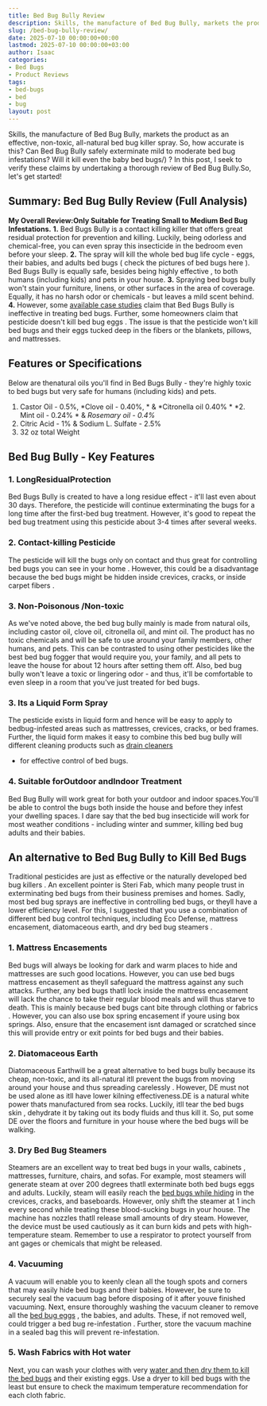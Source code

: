 ```yaml
---
title: Bed Bug Bully Review
description: Skills, the manufacture of Bed Bug Bully, markets the product as an effective, non-toxic, all-natural bed bug killer spray. So, how accurate is this? Can Bed...
slug: /bed-bug-bully-review/
date: 2025-07-10 00:00:00+00:00
lastmod: 2025-07-10 00:00:00+03:00
author: Isaac
categories:
- Bed Bugs
- Product Reviews
tags:
- bed-bugs
- bed
- bug
layout: post
---
```

Skills, the manufacture of Bed Bug Bully, markets the product as an effective, non-toxic, all-natural bed bug killer spray.
So, how accurate is this?
Can Bed Bug Bully safely exterminate mild to moderate bed bug infestations? Will it kill even the
baby bed bugs/)
?
In this post, I seek to verify these claims by undertaking a thorough review of
Bed Bug
Bully.So, let's get started!


## Summary: Bed Bug Bully Review (Full Analysis)
**My Overall Review:Only Suitable for Treating Small to Medium Bed Bug Infestations.**
**1.**
Bed Bugs Bully is
a contact killing killer
that offers great residual protection for prevention and killing.
Luckily, being odorless and chemical-free, you can even
spray this insecticide
in the bedroom even before your sleep.
**2.**
The spray will kill the whole bed bug life cycle - eggs, their babies, and adults bed bugs (
check the pictures of bed bugs here
).
Bed Bugs Bully is equally safe, besides
being highly effective
, to both humans (including kids) and pets in your house.
**3.**
Spraying bed bugs
bully won't stain your furniture, linens, or other surfaces in the area of coverage. Equally, it has no harsh odor or chemicals - but leaves a mild scent behind.
**4.**
However, some
[available case studies](http://www.science20.com/news_articles/how_effective_are_natural_bed_bug_pesticides-146722)
claim that Bed Bugs Bully is ineffective in treating bed bugs. Further, some homeowners claim that pesticide doesn't
kill bed bug eggs
.
The issue is that the pesticide won't
kill bed bugs and their eggs
tucked deep in the fibers or the blankets, pillows, and mattresses.
## Features or Specifications
Below are thenatural oils you'll
find in Bed Bugs
Bully - they're highly toxic to bed bugs but very safe for humans (including kids) and pets.
1. Castor Oil - 0.5%,
*Clove oil - 0.40%, *
&
*Citronella oil 0.40% *
*2. Mint oil - 0.24% *
&
*Rosemary oil - 0.4%*
2. Citric Acid - 1% & Sodium L. Sulfate - 2.5%
4. 32 oz total Weight
## Bed Bug Bully - Key Features
### 1. Long**Residual**Protection
Bed Bugs Bully is created
to have a long residue effect - it'll last even about 30 days.
Therefore, the pesticide will continue exterminating the
bugs for a long time after the first-bed
bug treatment.
However, it's good to repeat the
bed bug treatment
using this pesticide about 3-4 times after several weeks.
### 2. Contact-killing Pesticide
The pesticide will kill the bugs only on contact and thus great for controlling
bed bugs you can see in your home
.
However, this could be a disadvantage because the bed bugs might be hidden inside crevices, cracks, or
inside carpet fibers
.
### 3. Non-Poisonous /Non-toxic
As we've noted above, the
bed bug bully mainly is made
from natural oils, including castor oil, clove oil, citronella oil, and mint oil.
The product has no toxic chemicals and will be safe to use around your family members, other humans, and pets.
This can be contrasted to using other pesticides like the
best bed bug fogger
that would require you, your family, and all pets to leave the house for about 12 hours after setting them off.
Also,
bed bug bully won't leave
a toxic or lingering odor - and thus, it'll be comfortable to even sleep in a room that you've just treated for bed bugs.
### 3. Its a Liquid Form Spray
The pesticide exists in liquid form and hence will be easy to
apply to
bedbug-infested areas such as mattresses, crevices, cracks, or bed frames.
Further, the liquid form makes it easy to combine this bed bug bully will different cleaning products such as
[drain cleaners](https://pestpolicy.com/best-drain-cleaner//)
- for effective control of bed bugs.
### 4. Suitable forOutdoor andIndoor Treatment
Bed Bug Bully will work
great for both your outdoor and indoor spaces.You'll be able to control the bugs both inside the house and before they infest your dwelling spaces.
I dare say that the bed bug insecticide will work for most weather conditions - including winter and summer, killing bed bug adults and their babies.
## An alternative to Bed Bug Bully to Kill Bed Bugs
Traditional pesticides are just as effective or the naturally developed
bed bug killers
. An excellent pointer is Steri Fab, which many people trust in exterminating
bed bugs from their business premises
and homes.
Sadly, most
bed bug sprays
are ineffective in controlling bed bugs, or theyll have a lower efficiency level.
For this, I suggested that you use a combination of different bed bug control techniques, including Eco Defense, mattress encasement, diatomaceous earth, and dry
bed bug steamers
.
### 1. Mattress Encasements
Bed bugs will always be looking
for dark and warm places to hide  and mattresses are such good locations. However, you can use
bed bugs mattress encasement
as theyll safeguard the mattress against any such attacks.
Further, any
bed bugs thatll lock inside
the mattress encasement will lack the chance to take their regular blood meals and will thus starve to death. This is mainly because
bed bugs cant bite through clothing or fabrics
.
However, you can also use box spring encasement if youre using box springs. Also, ensure that the encasement isnt damaged or scratched since this will provide entry or
exit points for bed bugs
and their babies.
### 2. Diatomaceous Earth
Diatomaceous Earthwill be a great alternative to bed bugs bully because its cheap, non-toxic, and its all-natural  itll prevent the bugs from moving around your house and thus
spreading carelessly
.
However, DE must not be used alone as itll have lower kilning effectiveness.DE is a natural white power thats manufactured from sea rocks.
Luckily, itll tear the
bed bugs skin
, dehydrate it by taking out its body fluids and thus kill it. So, put some DE over the floors and furniture in your
house where the bed bugs
will be walking.
### 3. Dry Bed Bug Steamers
Steamers are an excellent way to treat
bed bugs in your walls, cabinets
, mattresses, furniture, chairs, and sofas.
For example, most steamers will generate steam at over 200 degrees thatll
exterminate both bed bugs
eggs and adults.
Luckily, steam will easily reach the
[bed bugs while hiding](https://pestpolicy.com/where-do-bed-bugs-hide/)
in the crevices, cracks, and baseboards. However, only shift the steamer at 1 inch every second while treating these blood-sucking bugs in your house.
The machine has nozzles thatll release small amounts of dry steam. However, the device must be used cautiously as it can burn kids and pets with high-temperature steam.
Remember to use a respirator to protect yourself from ant gages or chemicals that might be released.
### 4. Vacuuming
A vacuum will enable you to keenly clean all the tough spots and corners that may
easily hide bed bugs
and their babies.
However, be sure to securely seal the vacuum bag before disposing of it after youve finished vacuuming. Next, ensure thoroughly washing the vacuum cleaner to remove all the
[bed bug eggs](https://pestpolicy.com/bed-bug-eggs/)
, the babies, and adults.
These, if not removed well, could trigger a
bed bug re-infestation
. Further, store the vacuum machine in a sealed bag  this will prevent re-infestation.
### 5. Wash Fabrics with Hot water
Next, you can wash your clothes with very
[water and then dry them to kill the bed bugs](https://pestpolicy.com/can-bed-bugs-survive-in-water/)
and their existing eggs.
Use a
dryer to kill bed bugs
with the least  but ensure to check the maximum temperature recommendation for each cloth fabric.
